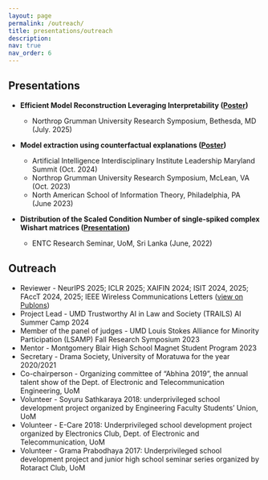 ```yaml
---
layout: page
permalink: /outreach/
title: presentations/outreach
description:
nav: true
nav_order: 6
---
```


## Presentations
- **Efficient Model Reconstruction Leveraging Interpretability ([Poster](/assets/pdf/presentations/NG_University_Research_Symposium_2025.pdf))**
    - Northrop Grumman University Research Symposium, Bethesda, MD (July. 2025)
- **Model extraction using counterfactual explanations ([Poster](/assets/pdf/presentations/NASIT_poster.pdf))**
    - Artificial Intelligence Interdisciplinary Institute Leadership Maryland Summit (Oct. 2024)
    - Northrop Grumman University Research Symposium, McLean, VA (Oct. 2023)
    - North American School of Information Theory, Philadelphia, PA (June 2023)

- **Distribution of the Scaled Condition Number of single-spiked complex Wishart matrices ([Presentation](/assets/pdf/presentations/ENTC_Research_Seminar.pdf))**
    - ENTC Research Seminar, UoM, Sri Lanka (June, 2022)


## Outreach
- Reviewer - NeurIPS 2025; ICLR 2025; XAIFIN 2024; ISIT 2024, 2025; FAccT 2024, 2025; IEEE Wireless Communications Letters ([view on Publons](http://www.webofscience.com/wos/author/record/HJY-8103-2023))
- Project Lead - UMD Trustworthy AI in Law and Society (TRAILS) AI Summer Camp 2024
- Member of the panel of judges - UMD Louis Stokes Alliance for Minority Participation (LSAMP)
Fall Research Symposium 2023
- Mentor - Montgomery Blair High School Magnet Student Program 2023
- Secretary - Drama Society, University of Moratuwa for the year 2020/2021
- Co-chairperson - Organizing committee of “Abhina 2019”, the annual talent show of the Dept. of Electronic and Telecommunication Engineering, UoM
- Volunteer - Soyuru Sathkaraya 2018: underprivileged school development project organized by Engineering Faculty Students’ Union, UoM
- Volunteer - E-Care 2018: Underprivileged school development project organized by Electronics Club, Dept. of Electronic and Telecommunication, UoM
- Volunteer - Grama Prabodhaya 2017: Underprivileged school development project and junior high school seminar series organized by Rotaract Club, UoM
